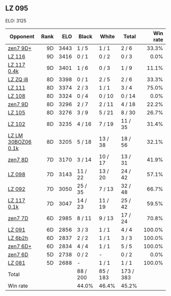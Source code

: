 ## LZ 095 ##

ELO: 3125

Opponent | Rank | ELO | Black | White | Total | Win rate
---------|-----:|----:|-------|-------|-------|-------:
[zen7 9D+](zen7%209D+.md) | 9D | 3443 | 1 / 5 | 1 / 1 | 2 / 6 | 33.3%
[LZ 116](LZ%20116.md) | 9D | 3416 | 0 / 1 | 0 / 2 | 0 / 3 | 0.0%
[LZ 117 0.4k](LZ%20117%200.4k.md) | 9D | 3401 | 1 / 6 | 0 / 3 | 1 / 9 | 11.1%
[LZ ZQ i8](LZ%20ZQ%20i8.md) | 8D | 3398 | 0 / 1 | 2 / 5 | 2 / 6 | 33.3%
[LZ 111](LZ%20111.md) | 8D | 3374 | 2 / 3 | 1 / 1 | 3 / 4 | 75.0%
[LZ 108](LZ%20108.md) | 8D | 3324 | 0 / 4 | 0 / 10 | 0 / 14 | 0.0%
[zen7 9D](zen7%209D.md) | 8D | 3296 | 2 / 7 | 2 / 11 | 4 / 18 | 22.2%
[LZ 105](LZ%20105.md) | 8D | 3276 | 3 / 9 | 5 / 21 | 8 / 30 | 26.7%
[LZ 102](LZ%20102.md) | 8D | 3235 | 4 / 16 | 7 / 19 | 11 / 35 | 31.4%
[LZ LM 30BOZ06 0.1k](LZ%20LM%2030BOZ06%200.1k.md) | 8D | 3205 | 5 / 18 | 13 / 38 | 18 / 56 | 32.1%
[zen7 8D](zen7%208D.md) | 7D | 3170 | 3 / 14 | 10 / 17 | 13 / 31 | 41.9%
[LZ 098](LZ%20098.md) | 7D | 3143 | 11 / 22 | 13 / 20 | 24 / 42 | 57.1%
[LZ 092](LZ%20092.md) | 7D | 3050 | 25 / 35 | 7 / 13 | 32 / 48 | 66.7%
[LZ 117 0.1k](LZ%20117%200.1k.md) | 7D | 3047 | 14 / 23 | 11 / 19 | 25 / 42 | 59.5%
[zen7 7D](zen7%207D.md) | 6D | 2985 | 8 / 11 | 9 / 13 | 17 / 24 | 70.8%
[LZ 091](LZ%20091.md) | 6D | 2856 | 3 / 3 | 1 / 1 | 4 / 4 | 100.0%
[LZ 6b2h](LZ%206b2h.md) | 6D | 2837 | 2 / 2 | 1 / 1 | 3 / 3 | 100.0%
[zen7 6D+](zen7%206D+.md) | 6D | 2834 | 4 / 4 | 1 / 1 | 5 / 5 | 100.0%
[zen7 6D](zen7%206D.md) | 5D | 2738 | 0 / 2 | - | 0 / 2 | 0.0%
[LZ 081](LZ%20081.md) | 5D | 2688 | - | 1 / 1 | 1 / 1 | 100.0%
Total | | | 88 / 200 | 85 / 183 | 173 / 383 | 
Win rate| | | 44.0% | 46.4% | 45.2% | 
